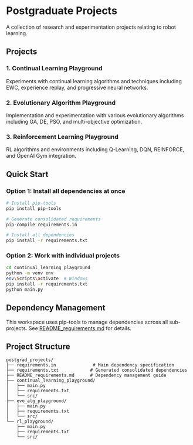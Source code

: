 # Postgraduate Projects

A collection of research and experimentation projects relating to robot learning.

## Projects

### 1. Continual Learning Playground
Experiments with continual learning algorithms and techniques including EWC, experience replay, and progressive neural networks.

### 2. Evolutionary Algorithm Playground  
Implementation and experimentation with various evolutionary algorithms including GA, DE, PSO, and multi-objective optimization.

### 3. Reinforcement Learning Playground
RL algorithms and environments including Q-Learning, DQN, REINFORCE, and OpenAI Gym integration.

## Quick Start

### Option 1: Install all dependencies at once
```bash
# Install pip-tools
pip install pip-tools

# Generate consolidated requirements
pip-compile requirements.in

# Install all dependencies
pip install -r requirements.txt
```

### Option 2: Work with individual projects
```bash
cd continual_learning_playground
python -m venv env
env\Scripts\activate  # Windows
pip install -r requirements.txt
python main.py
```

## Dependency Management

This workspace uses pip-tools to manage dependencies across all sub-projects. See [README_requirements.md](README_requirements.md) for details.

## Project Structure

```
postgrad_projects/
├── requirements.in              # Main dependency specification
├── requirements.txt            # Generated consolidated dependencies  
├── README_requirements.md      # Dependency management guide
├── continual_learning_playground/
│   ├── main.py
│   ├── requirements.txt
│   └── src/
├── evo_alg_playground/
│   ├── main.py  
│   ├── requirements.txt
│   └── src/
└── rl_playground/
    ├── main.py
    ├── requirements.txt
    └── src/
```
